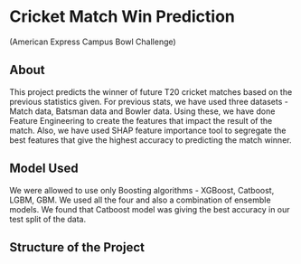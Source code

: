 # Cricket Match Win Prediction
(American Express Campus Bowl Challenge)

## About
This project predicts the winner of future T20 cricket matches based on the previous statistics given. For previous stats, we have used three datasets - Match data, Batsman data and Bowler data. Using these, we have done Feature Engineering to create the features that impact the result of the match. Also, we have used SHAP feature importance tool to segregate the best features that give the highest accuracy to predicting the match winner.

## Model Used
We were allowed to use only Boosting algorithms - XGBoost, Catboost, LGBM, GBM. We used all the four and also a combination of ensemble models. We found that Catboost model was giving the best accuracy in our test split of the data.

## Structure of the Project
